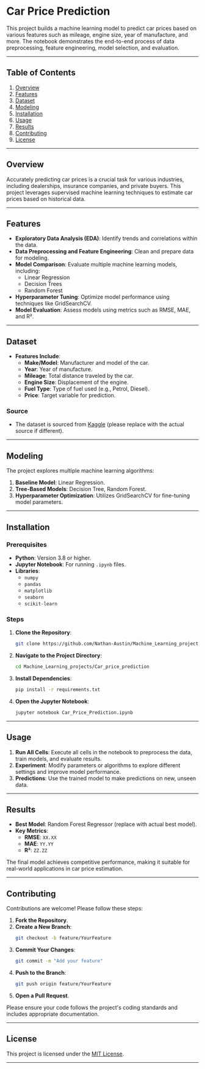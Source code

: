 # Car Price Prediction

This project builds a machine learning model to predict car prices based on various features such as mileage, engine size, year of manufacture, and more. The notebook demonstrates the end-to-end process of data preprocessing, feature engineering, model selection, and evaluation.

---

## Table of Contents

1. [Overview](#overview)
2. [Features](#features)
3. [Dataset](#dataset)
4. [Modeling](#modeling)
5. [Installation](#installation)
6. [Usage](#usage)
7. [Results](#results)
8. [Contributing](#contributing)
9. [License](#license)

---

## Overview

Accurately predicting car prices is a crucial task for various industries, including dealerships, insurance companies, and private buyers. This project leverages supervised machine learning techniques to estimate car prices based on historical data.

---

## Features

- **Exploratory Data Analysis (EDA)**: Identify trends and correlations within the data.
- **Data Preprocessing and Feature Engineering**: Clean and prepare data for modeling.
- **Model Comparison**: Evaluate multiple machine learning models, including:
  - Linear Regression
  - Decision Trees
  - Random Forest
- **Hyperparameter Tuning**: Optimize model performance using techniques like GridSearchCV.
- **Model Evaluation**: Assess models using metrics such as RMSE, MAE, and R².

---

## Dataset

- **Features Include**:
  - **Make/Model**: Manufacturer and model of the car.
  - **Year**: Year of manufacture.
  - **Mileage**: Total distance traveled by the car.
  - **Engine Size**: Displacement of the engine.
  - **Fuel Type**: Type of fuel used (e.g., Petrol, Diesel).
  - **Price**: Target variable for prediction.

### Source

- The dataset is sourced from [Kaggle](https://www.kaggle.com/) (please replace with the actual source if different).

---

## Modeling

The project explores multiple machine learning algorithms:

1. **Baseline Model**: Linear Regression.
2. **Tree-Based Models**: Decision Tree, Random Forest.
3. **Hyperparameter Optimization**: Utilizes GridSearchCV for fine-tuning model parameters.

---

## Installation

### Prerequisites

- **Python**: Version 3.8 or higher.
- **Jupyter Notebook**: For running `.ipynb` files.
- **Libraries**:
  - `numpy`
  - `pandas`
  - `matplotlib`
  - `seaborn`
  - `scikit-learn`

### Steps

1. **Clone the Repository**:
    ```bash
    git clone https://github.com/Nathan-Austin/Machine_Learning_projects.git
    ```
2. **Navigate to the Project Directory**:
    ```bash
    cd Machine_Learning_projects/Car_price_prediction
    ```
3. **Install Dependencies**:
    ```bash
    pip install -r requirements.txt
    ```
4. **Open the Jupyter Notebook**:
    ```bash
    jupyter notebook Car_Price_Prediction.ipynb
    ```

---

## Usage

1. **Run All Cells**: Execute all cells in the notebook to preprocess the data, train models, and evaluate results.
2. **Experiment**: Modify parameters or algorithms to explore different settings and improve model performance.
3. **Predictions**: Use the trained model to make predictions on new, unseen data.

---

## Results

- **Best Model**: Random Forest Regressor (replace with actual best model).
- **Key Metrics**:
  - **RMSE**: `XX.XX`
  - **MAE**: `YY.YY`
  - **R²**: `ZZ.ZZ`

The final model achieves competitive performance, making it suitable for real-world applications in car price estimation.

---

## Contributing

Contributions are welcome! Please follow these steps:

1. **Fork the Repository**.
2. **Create a New Branch**:
    ```bash
    git checkout -b feature/YourFeature
    ```
3. **Commit Your Changes**:
    ```bash
    git commit -m "Add your feature"
    ```
4. **Push to the Branch**:
    ```bash
    git push origin feature/YourFeature
    ```
5. **Open a Pull Request**.

Please ensure your code follows the project's coding standards and includes appropriate documentation.

---

## License

This project is licensed under the [MIT License](LICENSE).

---
